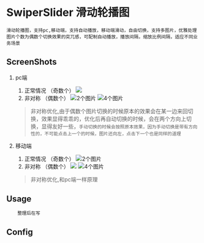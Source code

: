 # SwiperSlider 滑动轮播图
    滑动轮播图，支持pc,移动端，支持自动播放，移动端滑动，自由切换，支持多图片，优雅处理图片个数为偶数个切换效果的突兀感，可配制自动播放，播放间隔，缩放比例间隔，适应不同业务场景
## ScreenShots
1. pc端

    1. 正常情况 （奇数个）
        ![](./imgs/pc_odd.gif)
    2. 非对称  （偶数个）
        ![2个图片](./imgs/pc_even_2.gif)
        ![4个图片](./imgs/pc_even_4.gif)
    > 非对称优化,由于偶数个图片切换的时候原本的效果会在某一边来回切换，效果显得乖乖的，优化后再自动切换的时候，会在两个方向上切换，显得友好一些，`手动切换的时候会按照原本效果，因为手动切换是带有方向性的，不可能点击上一个的时候，图片还向左，点击下一个也是同样的道理`


2. 移动端

    1. 正常情况 （奇数个）
        ![2个图片](./imgs/mobile_odd.gif)
    2. 非对称  （偶数个）
        ![](./imgs/mobile_even_2.gif)
        ![4个图片](./imgs/mobile_even_4.gif)
    > 非对称优化,和pc端一样原理

## Usage
```javascript
    整理后在写
```

## Config
    